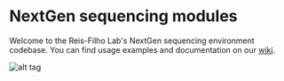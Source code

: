 # NextGen sequencing modules
Welcome to the Reis-Filho Lab's NextGen sequencing environment codebase. You can find usage examples and documentation on our [wiki](https://github.com/jrflab/modules/wiki).

![alt tag](http://i.giphy.com/3oreR6HRiraDlkKU0M.gif)
